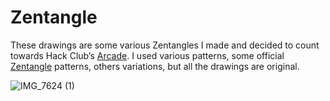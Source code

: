 # Zentangle

These drawings are some various Zentangles I made and decided to count towards Hack Club’s [Arcade](https://hackclub.com/arcade/). I used various patterns, some official [Zentangle](https://zentangle.com/) patterns, others variations, but all the drawings are original. 

![IMG_7624 (1)](https://github.com/user-attachments/assets/0b02590a-6765-4f75-a595-539dc57942aa)
